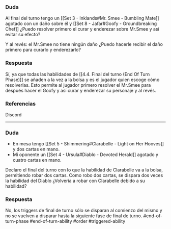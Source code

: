 ### Duda
Al final del turno tengo un [[Set 3 - Inklands#Mr. Smee - Bumbling Mate]] agotado con un daño sobre él y [[Set 8 - Jafar#Goofy - Groundbreaking Chef]] ¿Puedo resolver primero el curar y enderezar sobre Mr.Smee y así evitar su efecto?

Y al revés: el Mr.Smee no tiene ningún daño ¿Puedo hacerle recibir el daño primero para curarlo y enderezarlo?
### Respuesta
Sí, ya que todas las habilidades de [[4.4. Final del turno (End Of Turn Phase)]] se añaden a la vez a la bolsa y es el jugador quien escoge cómo resolverlas. Esto permite al jugador primero resolver el Mr.Smee para después hacer el Goofy y así curar y enderezar su personaje y al revés.

### Referencias
Discord

---
### Duda
- En mesa tengo [[Set 5 - Shimmering#Clarabelle - Light on Her Hooves]] y dos cartas en mano.
- Mi oponente un [[Set 4 - Ursula#Diablo - Devoted Herald]] agotado y cuatro cartas en mano.

Declaro el final del turno con lo que la habilidad de Clarabelle va a la bolsa, permitiendo robar dos cartas. Como robo dos cartas, se dispara dos veces la habilidad del Diablo ¿Volvería a robar con Clarabelle debido a su habilidad?
### Respuesta
No, los triggers de final de turno sólo se disparan al comienzo del mismo y no se vuelven a disparar hasta la siguiente fase de final de turno.
#end-of-turn-phase #end-of-turn-ability #order #triggered-ability 